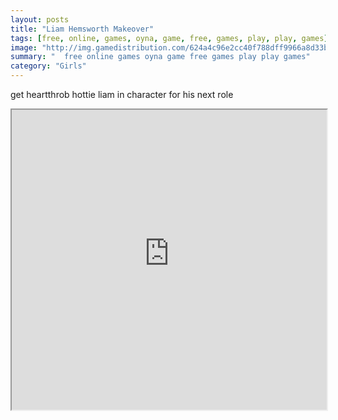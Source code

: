 ```yaml
---
layout: posts
title: "Liam Hemsworth Makeover"
tags: [free, online, games, oyna, game, free, games, play, play, games]
image: "http://img.gamedistribution.com/624a4c96e2cc40f788dff9966a8d33bd.jpg"
summary: "  free online games oyna game free games play play games"
category: "Girls"
---
```


get heartthrob hottie liam in character for his next role

<iframe width="100%" height="480px;" src="http://flash.gamedistribution.com?game=624a4c96e2cc40f788dff9966a8d33bd"></iframe>